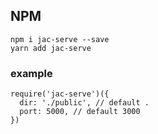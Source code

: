 ## NPM
```
npm i jac-serve --save
yarn add jac-serve
```

### example

```
require('jac-serve')({
  dir: './public', // default .
  port: 5000, // default 3000
})
```